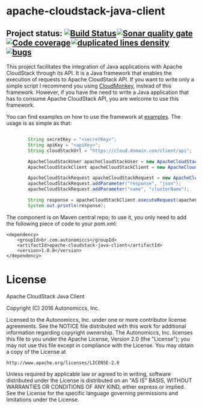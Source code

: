 # apache-cloudstack-java-client
## Project status: [![Build Status](http://jenkinsbadge.autonomiccs.com.br/buildStatus/icon?job=Apache-cloudstack-java-client)](http://jenkins.autonomiccs.com.br/job/Apache-cloudstack-java-client/)<a style="padding-right: 2px; padding-left: 1px;" href="https://sonar.autonomiccs.com.br/"><img alt="Sonar quality gate" src="http://sonarbadges.autonomiccs.com.br/api/badges/gate?key=apache-cloudstack-java-client"/></a><a href="https://sonar.autonomiccs.com.br/" style="padding-right: 2px;" ><img alt="Code coverage" src="http://sonarbadges.autonomiccs.com.br/api/badges/measure?key=apache-cloudstack-java-client&metric=overall_coverage"/></a><a href="https://sonar.autonomiccs.com.br/" style="padding-right: 2px;" ><img alt="duplicated lines density" src="http://sonarbadges.autonomiccs.com.br/api/badges/measure?key=apache-cloudstack-java-client&metric=duplicated_lines_density"/></a><a href="https://sonar.autonomiccs.com.br/" style="padding-right: 2px;" ><img alt="bugs" src="http://sonarbadges.autonomiccs.com.br/api/badges/measure?key=apache-cloudstack-java-client&metric=bugs"/></a> 
This project facilitates the integration of Java applications with Apache CloudStack through its API. It is a Java framework that enables the execution of requests to Apache CloudStack API. If you want to write only a simple script I recommend you using <a href="https://github.com/apache/cloudstack-cloudmonkey">CloudMonkey</a>, instead of this framework. However, if you have the need to write a Java application that has to consume Apache CloudStack API, you are welcome to use this framework.
 
You can find examples on how to use the framework at <a href="https://github.com/Autonomiccs/apache-cloudstack-java-client/tree/master/samples/apache-cloudstack-client-examples">examples</a>. The usage is as simple as that:

```java

        String secretKey = "<secretKey>";
        String apiKey = "<apiKey>";
        String cloudStackUrl = "https://cloud.domain.com/client/api";

        ApacheCloudStackUser apacheCloudStackUser = new ApacheCloudStackUser(secretKey, apiKey);
        ApacheCloudStackClient apacheCloudStackClient = new ApacheCloudStackClient(cloudStackUrl, apacheCloudStackUser);

        ApacheCloudStackRequest apacheCloudStackRequest = new ApacheCloudStackRequest("listClusters");
        apacheCloudStackRequest.addParameter("response", "json");
        apacheCloudStackRequest.addParameter("name", "clusterName");

        String response = apacheCloudStackClient.executeRequest(apacheCloudStackRequest);
        System.out.println(response);
```

The component is on Maven central repo; to use it, you only need to add the following piece of code to your pom.xml:

```
<dependency>
    <groupId>br.com.autonomiccs</groupId>
    <artifactId>apache-cloudstack-java-client</artifactId>
    <version>1.0.8</version>
</dependency>
```


# License
 Apache CloudStack Java Client
 
 Copyright (C) 2016 Autonomiccs, Inc.

 Licensed to the Autonomiccs, Inc. under one
 or more contributor license agreements.  See the NOTICE file
 distributed with this work for additional information
 regarding copyright ownership. The Autonomiccs, Inc. licenses this file
 to you under the Apache License, Version 2.0 (the
 "License"); you may not use this file except in compliance
 with the License.  You may obtain a copy of the License at

    http://www.apache.org/licenses/LICENSE-2.0

 Unless required by applicable law or agreed to in writing,
 software distributed under the License is distributed on an
 "AS IS" BASIS, WITHOUT WARRANTIES OR CONDITIONS OF ANY
 KIND, either express or implied.  See the License for the
 specific language governing permissions and limitations
 under the License.
